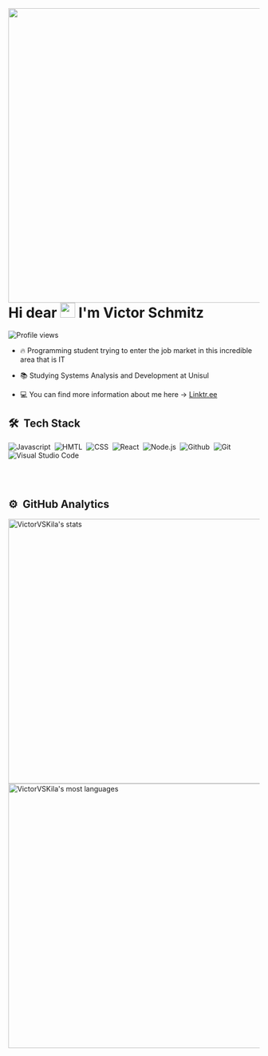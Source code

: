 <img align="right" height="590em" src="https://raw.githubusercontent.com/gist/VictorVSKila/2a06934430cfa0e04be1a923bc97b976/raw/658a02f267295192936df10a40e18156b7b628ff/githubcard.svg"/>

<h1 align="left"> Hi dear <img src="https://raw.githubusercontent.com/kaueMarques/kaueMarques/master/hi.gif" width="30px"> I'm Victor Schmitz</h1>

<p align="left"> <img src="https://komarev.com/ghpvc/?username=VictorVSKila&color=yellow" alt="Profile views" /> </p>

- 🔥 Programming student trying to enter the job market in this incredible area that is IT

- 📚 Studying Systems Analysis and Development at Unisul

- 💻 You can find more information about me here -> [Linktr.ee](https://linktr.ee/sly016)

## 🛠️ &nbsp;Tech Stack

![Javascript](https://img.shields.io/badge/-Javascript-05122A?style=flat&logo=javascript)&nbsp;
![HMTL](https://img.shields.io/badge/-HTML-05122A?style=flat&logo=HTML5)&nbsp;
![CSS](https://img.shields.io/badge/-CSS-05122A?style=flat&logo=CSS3&logoColor=1572B6)&nbsp;
![React](https://img.shields.io/badge/-React-05122A?style=flat&logo=react)&nbsp;
![Node.js](https://img.shields.io/badge/-Node.js-05122A?style=flat&logo=node.js)&nbsp;
![Github](https://img.shields.io/badge/-Github-05122A?style=flat&logo=github)&nbsp;
![Git](https://img.shields.io/badge/-Git-05122A?style=flat&logo=git)&nbsp;
![Visual Studio Code](https://img.shields.io/badge/-Visual%20Studio%20Code-05122A?style=flat&logo=visual-studio-code&logoColor=007ACC)&nbsp;

<br><br>

## ⚙️ &nbsp;GitHub Analytics

<p aling="left">
<img width="530em" src="https://github-readme-stats.vercel.app/api?username=VictorVSKila&show_icons=true&theme=vision-friendly-dark" alt="VictorVSKila's stats" />
<img width="530em" src="https://github-readme-stats.vercel.app/api/top-langs/?username=VictorVSKila&layout=compact&theme=vision-friendly-dark" alt="VictorVSKila's most languages"/>
</p>

## 
